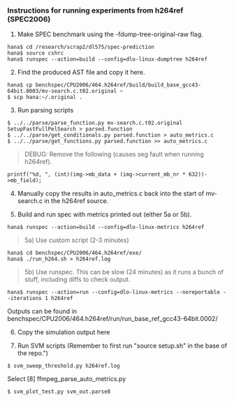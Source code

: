 ### Instructions for running experiments from h264ref (SPEC2006)

1) Make SPEC benchmark using the -fdump-tree-original-raw flag.
```
hana$ cd /research/scrap2/dl575/spec-prediction
hana$ source cshrc
hana$ runspec --action=build --config=dlo-linux-dumptree h264ref
```

2) Find the produced AST file and copy it here.
```
hana$ cp benchspec/CPU2006/464.h264ref/build/build_base_gcc43-64bit.0003/mv-search.c.t02.original ~
$ scp hana:~/.original .
```

3) Run parsing scripts
```
$ ../../parse/parse_function.py mv-search.c.t02.original SetupFastFullPelSearch > parsed.function
$ ../../parse/get_conditionals.py parsed.function > auto_metrics.c
$ ../../parse/get_functions.py parsed.function >> auto_metrics.c
```

  > DEBUG: Remove the following (causes seg fault when running h264ref).
  ```
  printf("%d, ", (int)(img->mb_data + (img->current_mb_nr * 632))->mb_field);
  ```

4) Manually copy the results in auto_metrics.c back into the start of mv-search.c in the h264ref source.

5) Build and run spec with metrics printed out (either 5a or 5b).
```
hana$ runspec --action=build --config=dlo-linux-metrics h264ref
```

  > 5a) Use custom script (2-3 minutes)
  ```
  hana$ cd benchspec/CPU2006/464.h264ref/exe/
  hana$ ./run_h264.sh > h264ref.log
  ```

  > 5b) Use runspec. This can be slow (24 minutes) as it runs a bunch of stuff, including diffs to check output.
  ```
  hana$ runspec --action=run --config=dlo-linux-metrics --noreportable --iterations 1 h264ref
  ```
  Outputs can be found in benchspec/CPU2006/464.h264ref/run/run_base_ref_gcc43-64bit.0002/

6) Copy the simulation output here
                                                                                           
7) Run SVM scripts (Remember to first run "source setup.sh" in the base of the repo.")

```
$ svm_sweep_threshold.py h264ref.log
```
  Select [8] ffmpeg_parse_auto_metrics.py
```
$ svm_plot_test.py svm_out.parse8
```
